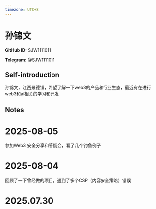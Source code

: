 ```yaml
---
timezone: UTC+8
---
```


# 孙锦文

**GitHub ID:** SJW1111011

**Telegram:** @SJW1111011

## Self-introduction

孙锦文，江西景德镇，希望了解一下web3的产品和行业生态，最近有在进行web3和ai相关的学习和开发

## Notes

<!-- Content_START -->
# 2025-08-05

参加Web3 安全分享和答疑会，看了几个钓鱼例子

# 2025-08-04

回顾了一下曾经做的项目，遇到了多个CSP（内容安全策略）错误


# 2025.07.30


<!-- Content_END -->
